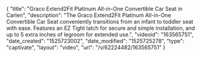 {
    "title": "Graco Extend2Fit Platinum All-in-One Convertible Car Seat in Carlen",
    "description": "The Graco Extend2Fit Platinum All-in-One Convertible Car Seat conveniently transitions from an infant to toddler seat with ease. Features an EZ Tight latch for secure and simple installation, and up to 5 extra inches of legroom for extended use.",
    "videoid": "163565751",
    "date_created": "1525723002",
    "date_modified": "1525725278",
    "type": "captivate",
    "layout": "video",
    "url": "\/v\/62224482\/163565751"
}